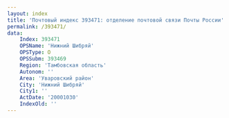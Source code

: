 ```yaml
---
layout: index
title: 'Почтовый индекс 393471: отделение почтовой связи Почты России'
permalink: /393471/
data:
    Index: 393471
    OPSName: 'Нижний Шибряй'
    OPSType: О
    OPSSubm: 393469
    Region: 'Тамбовская область'
    Autonom: ''
    Area: 'Уваровский район'
    City: 'Нижний Шибряй'
    City1: ''
    ActDate: '20001030'
    IndexOld: ''
---
```

